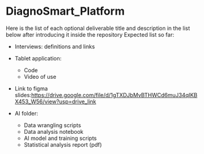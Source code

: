 # DiagnoSmart_Platform

Here is the list of each optional deliverable title and description in the list below after introducing it inside the repository
Expected list so far:
- Interviews: definitions and links

- Tablet application:
  - Code 
  - Video of use
- Link to figma slides:https://drive.google.com/file/d/1gTXDJbMvBTHWCd6muJ34qIKBX453_W56/view?usp=drive_link
- AI folder:
  - Data wrangling scripts
  - Data analysis notebook
  - AI model and training scripts
  - Statistical analysis report (pdf)
